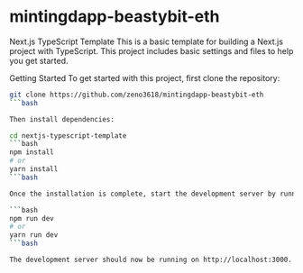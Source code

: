 # mintingdapp-beastybit-eth

Next.js TypeScript Template
This is a basic template for building a Next.js project with TypeScript. This project includes basic settings and files to help you get started.

Getting Started
To get started with this project, first clone the repository:
```bash
git clone https://github.com/zeno3618/mintingdapp-beastybit-eth
```bash

Then install dependencies:

cd nextjs-typescript-template
```bash
npm install
# or
yarn install
```bash

Once the installation is complete, start the development server by running:

```bash
npm run dev
# or
yarn run dev
```bash

The development server should now be running on http://localhost:3000.

